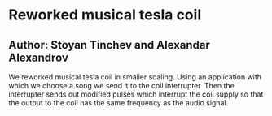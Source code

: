 


Reworked musical tesla coil
========


Author: Stoyan Tinchev and Alexandar Alexandrov
--------


We reworked musical tesla coil in smaller scaling. Using an application with which we choose a song we send it to the coil interrupter. Then the interrupter sends out modified pulses which interrupt the coil supply so that the output to the coil has the same frequency as the audio signal.
